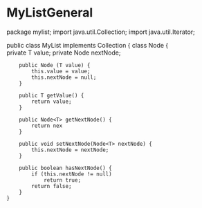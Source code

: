 # MyListGeneral
package mylist;
import java.util.Collection;
import java.util.Iterator;

public class MyList<T> implements Collection {
  class Node<T> {    
        private T value;
        private Node<T> nextNode;
        
        public Node (T value) {
            this.value = value;
            this.nextNode = null;
        }
        
        public T getValue() {
            return value;
        }
        
        public Node<T> getNextNode() {
            return nex
        }
        
        public void setNextNode(Node<T> nextNode) {
            this.nextNode = nextNode;
        }
       
        public boolean hasNextNode() {
            if (this.nextNode != null)
                return true;
            return false;
        }
    }
    
